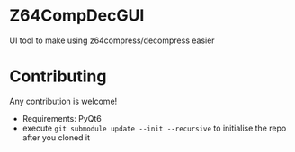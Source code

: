 # Z64CompDecGUI
UI tool to make using z64compress/decompress easier


# Contributing
Any contribution is welcome!

- Requirements: PyQt6
- execute ``git submodule update --init --recursive`` to initialise the repo after you cloned it
